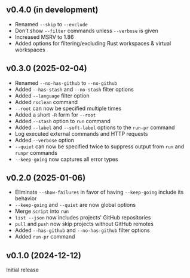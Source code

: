 v0.4.0 (in development)
-----------------------
- Renamed `--skip` to `--exclude`
- Don't show `--filter` commands unless `--verbose` is given
- Increased MSRV to 1.86
- Added options for filtering/excluding Rust workspaces & virtual workspaces

v0.3.0 (2025-02-04)
-------------------
- Renamed `--no-has-github` to `--no-github`
- Added `--has-stash` and `--no-stash` filter options
- Added `--language` filter option
- Added `rsclean` command
- `--root` can now be specified multiple times
- Added a short `-R` form for `--root`
- Added `--stash` option to `run` command
- Added `--label` and `--soft-label` options to the `run-pr` command
- Log executed external commands and HTTP requests
- Added `--verbose` option
- `--quiet` can now be specified twice to suppress output from `run` and
  `runpr` commands
- `--keep-going` now captures all error types

v0.2.0 (2025-01-06)
-------------------
- Eliminate `--show-failures` in favor of having `--keep-going` include its
  behavior
- `--keep-going` and `--quiet` are now global options
- Merge `script` into `run`
- `list --json` now includes projects' GitHub repositories
- `pull` and `push` now skip projects without GitHub remotes
- Added `--has-github` and `--no-has-github` filter options
- Added `run-pr` command

v0.1.0 (2024-12-12)
-------------------
Initial release
